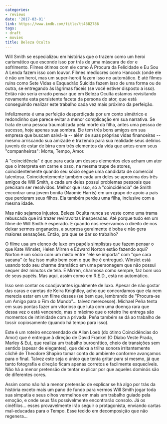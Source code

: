 ```yaml
---
categories:
- reviews
date: '2017-03-01'
link: https://www.imdb.com/title/tt4682786
tags:
- draft
- movies
title: Beleza Oculta
---
```


Will Smith se especializou em histórias que o trazem como um heroi carismático que esconde isso por trás de uma máscara de dor e sofrimento. Filmes ótimos com ele como À Procura da Felicidade e Eu Sou A Lenda fazem isso com louvor. Filmes medíocres como Hancock (onde ele é não um heroi, mas um super-heroi) fazem isso no automático. E até filmes ruins como Sete Vidas e Esquadrão Suicida fazem isso de uma forma ou de outra, se entregando às lágrimas fáceis (se você estiver disposto a isso). Então não seria errado pensar que em Beleza Oculta estamos revisitando novamente esta persistente faceta da persona do ator, que está conseguindo realizar este trabalho cada vez mais próximo da perfeição.

Infelizmente é uma perfeição desperdiçada por um conto simétrico e redondinho que parece evitar a menor complicação em sua narrativa. Se trata de uma pessoa traumatizada pela morte da filha, antes uma pessoa de sucesso, hoje apenas sua sombra. Ele tem três bons amigos em sua empresa que buscam salvá-la -- além de suas próprias vidas financeiras -- mesmo arriscando sua amizade e trazendo para sua realidade seus delírios juvenis de estar de birra com três elementos da vida que antes eram seus "companheiros": Morte, Tempo, Amor.

A "coincidência" é que para cada um desses elementos eles acham um ator que o interpreta em carne e osso, na mesma trupe de atores, coincidentemente quando seu sócio segue uma candidata de comercial talentosa. Coincidentemente também cada um deles se aproxima dos três amigos de Will Smith, e cada um deles possui problemas pessoais que precisam ser resolvidos. Melhor que isso, só a "coincidência" de Smith encontrar uma jovem bonita (Naomie Harris) em um grupo de apoio a pais que perderam seus filhos. Ela também perdeu uma filha, inclusive com a mesma idade.

Mas não sejamos injustos. Beleza Oculta nunca se veste como uma trama rebuscada que irá trazer reviravoltas inesperadas. Até porque tudo em um filme de Will Smith é esperado. E quando nos reservamos o direito de nos deixar sermos enganados, a surpresa geralmente é boba e não gera maiores sensações. Então, pra que se dar so trabalho?

O filme usa um elenco de luxo em papéis simplistas que fazem pensar o que Kate Winslet, Helen Mirren e Edward Norton estão fazendo aqui? Norton é um sócio com um misto entre "ele se importa" com "que cara sacana" (e faz isso muito bem com o que lhe é entregue). Winslet está usando todo seu charme dramático em uma personagem que não possui sequer dez minutos de tela. E Mirren, charmosa como sempre, faz bom uso de seus papéis. Mas aqui, assim como em R.E.D., está no automático.

Isso sem contar os coadjuvantes igualmente de luxo. Apesar de não gostar das caras e caretas de Keira Knightley, acho que concordamos que ela nem merecia estar em um filme desses (se bem que, lembrando de "Procura-se um Amigo para o Fim do Mundo"... talvez merecesse). Michael Peña tenta em suas pontas fazer um vitorioso que luta com uma doença rara que dessa vez o está vencendo, mas o máximo que o roteiro lhe entrega são momentos de intimidade com a privada. Peña também se dá ao trabalho de tossir copiosamente (quando há tempo para isso).

Este é um roteiro encomendado de Allan Loeb (do ótimo Coincidências do Amor) que é entregue à direção de David Frankel (O Diabo Veste Prada, Marley & Eu), que realiza um trabalho burocrático, cheio de transições sem sentido (apesar de elegantes), que deixa a trilha sonora irritantemente clichê de Theodore Shapiro tomar conta do ambiente conforme avançamos para o final. Talvez este seja o único que tenta gritar para si mesmo, já que tanto fotografia e direção ficam apenas corretos e facilmente esquecíveis. Não há a menor pretensão de tentar explicar por que aqueles dominós são de diferentes cores.

Assim como não há a menor pretensão de explicar se há algo por trás da história exceto mais um pano de fundo para vermos Will Smith jogar toda sua simpatia e seus olhos vermelhos em mais um trabalho guiado pela emoção, e onde seus fãs possivelmente encontrarão consolo. Já os cinéfilos... esses provavelmente irão seguir o protagonista, enviando cartas mal-educadas para o Tempo. Esse tecido em decomposição que não regenera...